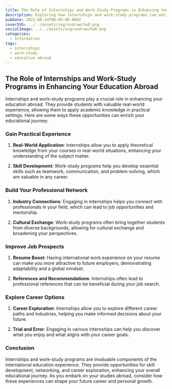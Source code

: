 ```yaml
---
title: The Role of Internships and Work-Study Programs in Enhancing Your Education Abroad
description: Exploring how internships and work-study programs can enrich your educational experience while studying abroad.
pubDate: 2022-08-24T00:00:00.000Z
coverSVG: ../../assets/svg/undraw/ha8.png
socialImage: ../../assets/svg/undraw/ha8.png
categories:
  - information
tags:
  - internships
  - work-study
  - education abroad
---
```


## The Role of Internships and Work-Study Programs in Enhancing Your Education Abroad

Internships and work-study programs play a crucial role in enhancing your education abroad. They provide students with valuable real-world experience, allowing them to apply academic knowledge in practical settings. Here are some ways these opportunities can enrich your educational journey:

### Gain Practical Experience

1. **Real-World Application**: Internships allow you to apply theoretical knowledge from your courses in real-world situations, enhancing your understanding of the subject matter.

2. **Skill Development**: Work-study programs help you develop essential skills such as teamwork, communication, and problem-solving, which are valuable in any career.

### Build Your Professional Network

1. **Industry Connections**: Engaging in internships helps you connect with professionals in your field, which can lead to job opportunities and mentorship.

2. **Cultural Exchange**: Work-study programs often bring together students from diverse backgrounds, allowing for cultural exchange and broadening your perspectives.

### Improve Job Prospects

1. **Resume Boost**: Having international work experience on your resume can make you more attractive to future employers, demonstrating adaptability and a global mindset.

2. **References and Recommendations**: Internships often lead to professional references that can be beneficial during your job search.

### Explore Career Options

1. **Career Exploration**: Internships allow you to explore different career paths and industries, helping you make informed decisions about your future.

2. **Trial and Error**: Engaging in various internships can help you discover what you enjoy and what aligns with your career goals.

### Conclusion

Internships and work-study programs are invaluable components of the international education experience. They provide opportunities for skill development, networking, and career exploration, enhancing your overall educational journey. As you embark on your studies abroad, consider how these experiences can shape your future career and personal growth.
